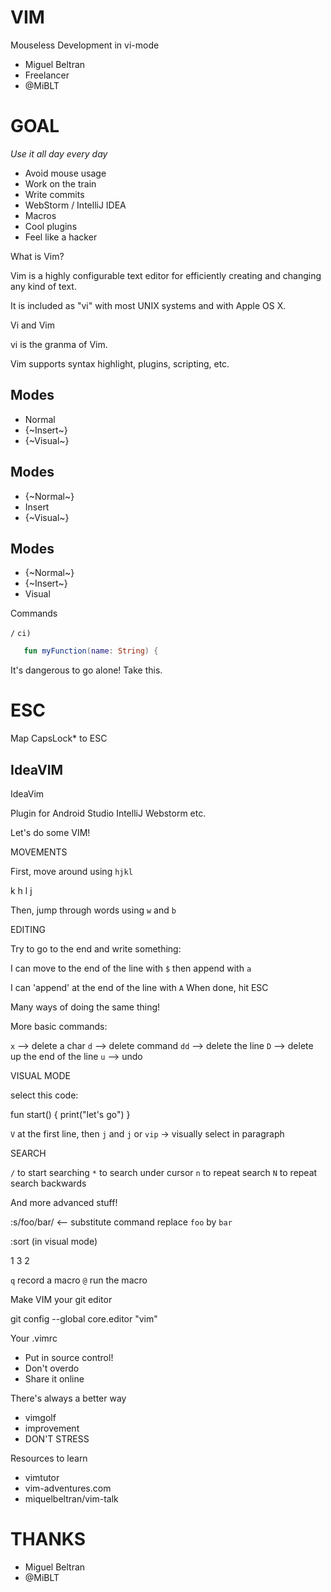# VIM

Mouseless
Development
in vi-mode

- Miguel Beltran
- Freelancer
- @MiBLT


# GOAL

*Use it all day every day*

- Avoid mouse usage
- Work on the train
- Write commits
- WebStorm / IntelliJ IDEA
- Macros
- Cool plugins
- Feel like a hacker


What is Vim?

Vim is a highly configurable text
editor for efficiently creating
and changing any kind of text.

It is included as "vi" with most
UNIX systems and with Apple OS X.


Vi and Vim

vi is the granma of Vim.

Vim supports syntax highlight,
plugins, scripting, etc.


## Modes

- Normal
- {~Insert~}
- {~Visual~}


## Modes

- {~Normal~}
- Insert
- {~Visual~}


## Modes

- {~Normal~}
- {~Insert~}
- Visual


Commands

`/`
`ci)`

```kotlin
   fun myFunction(name: String) {
```


It's dangerous to go alone!
Take this.

# ESC

Map CapsLock\* to ESC


## IdeaVIM

IdeaVim

Plugin for
  Android Studio
  IntelliJ
  Webstorm
  etc.



Let's do some VIM!

MOVEMENTS

First, move around using `hjkl`

  k
h   l
  j

Then, jump through words using `w` and `b`



EDITING

Try to go to the end and write something:

I can move to the end of the line with `$`
then append with `a`

I can 'append' at the end of the line with `A`
When done, hit ESC

Many ways of doing the same thing!



More basic commands:

 `x` --> delete a char
 `d` --> delete command
   `dd` --> delete the line
   `D`  --> delete up the end of the line
 `u` --> undo


VISUAL MODE

select this code:

fun start() {
    print("let's go")
}

`V` at the first line, then `j` and `j`
or `vip` -> visually select in paragraph



SEARCH

 `/` to start searching
 `*` to search under cursor
 `n` to repeat search
 `N` to repeat search backwards



And more advanced stuff!

:s/foo/bar/ <-- substitute command
replace `foo` by `bar`

:sort (in visual mode)

1
3
2

`q` record a macro
`@` run the macro


Make VIM your git editor

git config --global core.editor "vim"


Your .vimrc

- Put in source control!
- Don't overdo
- Share it online


There's always a better way

- vimgolf
- improvement
- DON'T STRESS


Resources to learn

- vimtutor
- vim-adventures.com
- miquelbeltran/vim-talk


# THANKS

- Miguel Beltran
- @MiBLT


